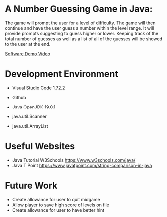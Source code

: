 # A Number Guessing Game in Java:

The game will prompt the user for a level of difficulty. The game will then continue and have the user
guess a number within the level range. It will provide prompts suggesting to guess higher or lower.
Keeping track of the total number of guesses as well as a list of all of the guesses will be showed
to the user at the end. 

[Software Demo Video](http://youtube.link.goes.here)

# Development Environment

* Visual Studio Code 1.72.2
* Github

* Java OpenJDK 19.0.1
* java.util.Scanner
* java.util.ArrayList

# Useful Websites

* Java Tutorial W3Schools https://www.w3schools.com/java/
* Java T Point https://www.javatpoint.com/string-comparison-in-java

# Future Work

* Create allowance for user to quit midgame
* Allow player to save high score of levels on file
* Create allowance for user to have better hint
